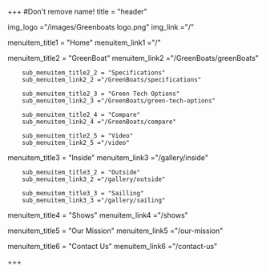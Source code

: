 +++
#Don't remove name!
title = "header"

img_logo ="/images/Greenboats logo.png"
img_link ="/"

menuitem_title1 = "Home"
menuitem_link1 ="/"

menuitem_title2 = "GreenBoat"
menuitem_link2 ="/GreenBoats/greenBoats"

		sub_menuitem_title2_2 = "Specifications"
		sub_menuitem_link2_2 ="/GreenBoats/specifications"

		sub_menuitem_title2_3 = "Green Tech Options"
		sub_menuitem_link2_3 ="/GreenBoats/green-tech-options"

		sub_menuitem_title2_4 = "Compare"
		sub_menuitem_link2_4 ="/GreenBoats/compare"

		sub_menuitem_title2_5 = "Video"
		sub_menuitem_link2_5 ="/video"

menuitem_title3 = "Inside"
menuitem_link3 ="/gallery/inside"

        sub_menuitem_title3_2 = "Outside"
		sub_menuitem_link3_2 ="/gallery/outside"

		sub_menuitem_title3_3 = "Sailling"
		sub_menuitem_link3_3 ="/gallery/sailing"

menuitem_title4 = "Shows"
menuitem_link4 ="/shows"

menuitem_title5 = "Our Mission"
menuitem_link5 ="/our-mission"

menuitem_title6 = "Contact Us"
menuitem_link6 ="/contact-us"


+++
